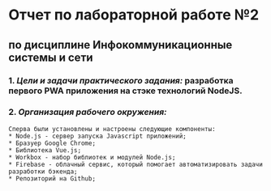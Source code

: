 # Отчет по лабораторной работе №2
## по дисциплине Инфокоммуникационные системы и сети  

### 1. _Цели и задачи практического задания:_ разработка первого PWA приложения на стэке технологий NodeJS.
### 2. _Организация рабочего окружения:_
    Сперва были установлены и настроены следующие компоненты:
    * Node.js - сервер запуска Javascript приложений;
    * Бразуер Google Chrome;
    * Библиотека Vue.js;
    * Workbox - набор библиотек и модулей Node.js;
    * Firebase - облачный сервис, который помогает автоматизировать задачи разработки бэкенда;
    * Репозиторий на Github;
    
